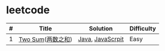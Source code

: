 # leetcode

|#|Title|Solution|Difficulty|
|-|-|-|-|
| 1 | [Two Sum](https://leetcode.com/problems/two-sum)([两数之和](https://leetcode-cn.com/problems/two-sum)) | [Java](./src/java/_001.java), [JavaScrpit](./src/js/_001.js) | Easy |